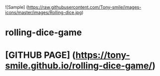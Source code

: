 

![Sample] (https://raw.githubusercontent.com/Tony-smile/images-icons/master/images/Rolling-dice.jpg)
# rolling-dice-game
# [GITHUB PAGE] (https://tony-smile.github.io/rolling-dice-game/)
